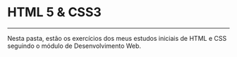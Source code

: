 # HTML 5 & CSS3
---
Nesta pasta, estão os exercícios dos meus estudos iniciais de HTML e CSS seguindo o módulo de Desenvolvimento Web.